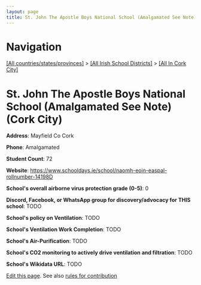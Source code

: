 ```yaml
---
layout: page
title: St. John The Apostle Boys National School (Amalgamated See Note)
---
```

# Navigation

[[All countries/states/provinces]](../../..) > [[All Irish School Districts]](../..) > [[All In Cork City]](..)

# St. John The Apostle Boys National School (Amalgamated See Note) (Cork City)

**Address**: Mayfield Co Cork

**Phone**: Amalgamated

**Student Count**: 72

**Website**: <https://www.schooldays.ie/school/naomh-eoin-easpal-rollnumber-14198D>

**School's overall airborne virus protection grade (0-5)**: 0

**Discord, Facebook, or WhatsApp group for discovery/advocacy for THIS school**: TODO

**School's policy on Ventilation**: TODO

**School's Ventilation Work Completion**: TODO

**School's Air-Purification**: TODO

**School's CO2 monitoring to actively drive ventilation and filtration**: TODO

**School's Wikidata URL**: TODO


[Edit this page](https://github.com/ventilate-schools/Ireland/edit/main/./Cork_City/St._John_The_Apostle_Boys_National_School_(Amalgamated_See_Note).md). See also [rules for contribution](../../../contribution-rules/)